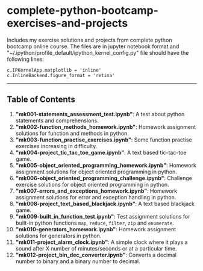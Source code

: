 # complete-python-bootcamp-exercises-and-projects

Includes my exercise solutions and projects from complete python bootcamp online course. The files are in jupyter notebook format and "~/.ipython/profile_default/ipython_kernel_config.py" file should have the following lines:

`c.IPKernelApp.matplotlib = 'inline'`  
`c.InlineBackend.figure_format = 'retina'`

---

## Table of Contents

1. **"mk001-statements_assessment_test.ipynb"**: A test about python statements and comprehensions.
2. **"mk002-function_methods_homework.ipynb"**: Homework assignment solutions for function and methods in python.
3. **"mk003-function_practise_exercises.ipynb"**: Some function practise exercises increasing in difficulty.
4. **"mk004-project_tic_tac_toe_game.ipynb"**: A text based tic-tac-toe game.
5. **"mk005-object_oriented_programming_homework.ipynb"**: Homework assignment solutions for object oriented programming in python.
6. **"mk006-object_oriented_programming_challenge.ipynb"**: Challenge exercise solutions for object oriented programming in python.
7. **"mk007-errors_and_exceptions_homework.ipynb"**: Homework assignment solutions for error and exception handling in python.
8. **"mk008-project_text_based_blackjack.ipynb"**: A text based blackjack game.
9. **"mk009-built_in_function_test.ipynb"**: Test assignment solutions for built-in python functions `map`, `reduce`, `filter`, `zip` and `enumerate`.
10. **"mk010-generators_homework.ipynb"**: Homework assignment solutions for generators in python.
11. **"mk011-project_alarm_clock.ipynb"**: A simple clock where it plays a sound after X number of minutes/seconds or at a particular time.
12. **"mk012-project_bin_dec_converter.ipynb"**: Converts a decimal number to binary and a binary number to decimal.